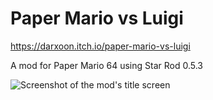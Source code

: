 # Paper Mario vs Luigi

https://darxoon.itch.io/paper-mario-vs-luigi

A mod for Paper Mario 64 using Star Rod 0.5.3

![Screenshot of the mod's title screen](https://github.com/user-attachments/assets/38a5fa96-2eb7-407c-8d49-dd32f0279bdc)

